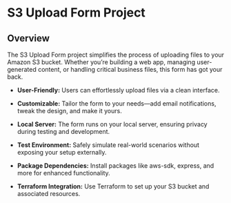 # S3 Upload Form Project

## Overview
The S3 Upload Form project simplifies the process of uploading files to your Amazon S3 bucket. Whether you’re building a web app, managing user-generated content, or handling critical business files, this form has got your back.

- **User-Friendly:** Users can effortlessly upload files via a clean interface.
- **Customizable:** Tailor the form to your needs—add email notifications, tweak the design, and make it yours.
- **Local Server:** The form runs on your local server, ensuring privacy during testing and development.
- **Test Environment:** Safely simulate real-world scenarios without exposing your setup externally.


- **Package Dependencies:** Install packages like aws-sdk, express, and more for enhanced functionality.
- **Terraform Integration:** Use Terraform to set up your S3 bucket and associated resources.

